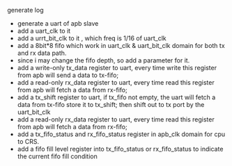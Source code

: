 generate log
- generate a uart of apb slave
- add a uart_clk to it
- add a urrt_bit_clk to it , which freq is 1/16 of uart_clk
- add a 8bit*8 fifo which work in uart_clk & uart_bit_clk domain for both tx and rx data path.
- since i may change the fifo depth, so add a parameter for it.
- add a write-only tx_data register to uart, every time write this register from apb will send a data to tx-fifo;
- add a read-only rx_data register to uart, every time read this register from apb will fetch a data from rx-fifo;
- add a tx_shift register to uart, if tx_fifo not empty, the uart will fetch a data from tx-fifo store it to tx_shift; then shift out to tx port by the uart_bit_clk
- add a read-only rx_data register to uart, every time read this register from apb will fetch a data from rx-fifo;
- add a tx_fifo_status and rx_fifo_status register in apb_clk domain for cpu to CRS.
- add a fifo fill level register into tx_fifo_status or rx_fifo_status to indicate the current fifo fill condition